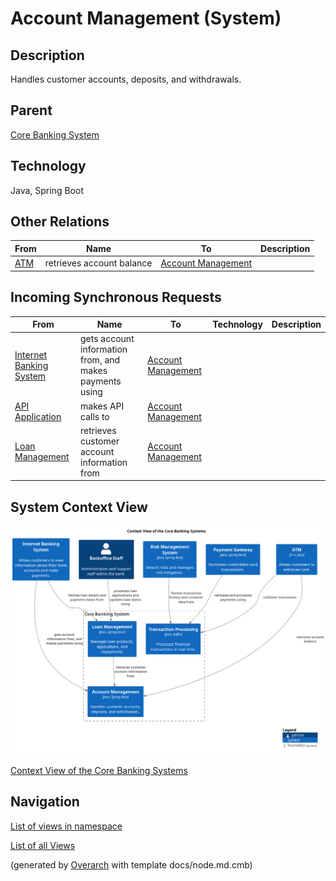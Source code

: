 
# Account Management (System)
## Description
Handles customer accounts, deposits, and withdrawals.

## Parent
[Core Banking System](../../mybank/core-banking/context-boundary.md)

## Technology
Java, Spring Boot
## Other Relations
| From | Name | To | Description |
|---|---|---|---|
| [ATM](../../mybank/customer-channels/atm.md) | retrieves account balance | [Account Management](../../mybank/core-banking/account-management-system.md) |  |
## Incoming Synchronous Requests 
| From | Name | To | Technology | Description |
|---|---|---|---|---|
| [Internet Banking System](../../mybank/digital-banking/internet-banking-system/internet-banking-system.md) | gets account information from, and makes payments using | [Account Management](../../mybank/core-banking/account-management-system.md) |  |
| [API Application](../../mybank/digital-banking/internet-banking-system/api-application.md) | makes API calls to | [Account Management](../../mybank/core-banking/account-management-system.md) |  |
| [Loan Management](../../mybank/core-banking/loan-management-system.md) | retrieves customer account information from | [Account Management](../../mybank/core-banking/account-management-system.md) |  |

## System Context View
![Context View of the Core Banking Systems](../../mybank/core-banking/context-view.png)

[Context View of the Core Banking Systems](../../mybank/core-banking/context-view.md)


## Navigation
[List of views in namespace](./views-in-namespace.md)

[List of all Views](../../views.md)


(generated by [Overarch](https://github.com/soulspace-org/overarch) with template docs/node.md.cmb)
